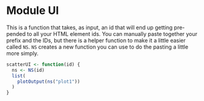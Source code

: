 # Module UI

This is a function that takes, as input, an id that will end up getting pre-pended to all your HTML element ids. You can manually paste together your prefix and the IDs, but there is a helper function to make it a little easier called `NS`. `NS` creates a new function you can use to do the pasting a little more simply.

```r
scatterUI <- function(id) {
  ns <- NS(id)
  list(
    plotOutput(ns("plot1"))
  )
}
```